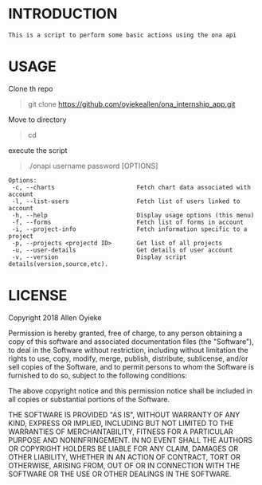 # INTRODUCTION
    This is a script to perform some basic actions using the ona api 
    
# USAGE
Clone th repo
> git clone https://github.com/oyiekeallen/ona_internship_app.git

Move to directory
> cd 

execute the script
> ./onapi username password [OPTIONS]


    Options: 
     -c, --charts                       Fetch chart data associated with account 
     -l, --list-users                   Fetch list of users linked to account 
     -h, --help                         Display usage options (this menu)
     -f, --forms                        Fetch list of forms in account 
     -i, --project-info                 Fetch information specific to a project 
     -p, --projects <projectd ID>       Get list of all projects 
     -u, --user-details                 Get details of user account 
     -v, --version                      Display script details(version,source,etc).
    

# LICENSE
Copyright 2018 Allen Oyieke

Permission is hereby granted, free of charge, to any person obtaining a copy of this software and associated documentation files (the "Software"), to deal in the Software without restriction, including without limitation the rights to use, copy, modify, merge, publish, distribute, sublicense, and/or sell copies of the Software, and to permit persons to whom the Software is furnished to do so, subject to the following conditions:

The above copyright notice and this permission notice shall be included in all copies or substantial portions of the Software.

THE SOFTWARE IS PROVIDED "AS IS", WITHOUT WARRANTY OF ANY KIND, EXPRESS OR IMPLIED, INCLUDING BUT NOT LIMITED TO THE WARRANTIES OF MERCHANTABILITY, FITNESS FOR A PARTICULAR PURPOSE AND NONINFRINGEMENT. IN NO EVENT SHALL THE AUTHORS OR COPYRIGHT HOLDERS BE LIABLE FOR ANY CLAIM, DAMAGES OR OTHER LIABILITY, WHETHER IN AN ACTION OF CONTRACT, TORT OR OTHERWISE, ARISING FROM, OUT OF OR IN CONNECTION WITH THE SOFTWARE OR THE USE OR OTHER DEALINGS IN THE SOFTWARE.

